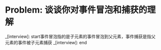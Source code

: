 # Problem: 谈谈你对事件冒泡和捕获的理解

_[interview]: start事件冒泡指的是子元素的事件冒泡到父元素，事件捕获是指父元素的事件被子元素捕获 _[interview]: end
